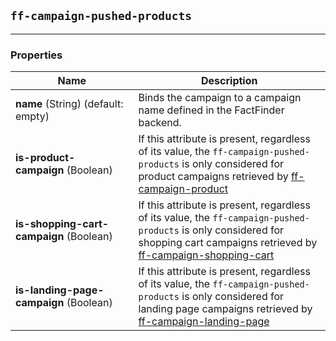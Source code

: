 ## `ff-campaign-pushed-products`
___
### Properties
| Name | Description |
| ---- | ----------- |
| **name**&nbsp;(String) (default: empty) | Binds the campaign to a campaign name defined in the FactFinder backend. |
| **is-product-campaign**&nbsp;(Boolean) | If this attribute is present, regardless of its value, the `ff-campaign-pushed-products` is only considered for product campaigns retrieved by [ff-campaign-product](/api/4.x/ff-campaign-product) |
| **is-shopping-cart-campaign**&nbsp;(Boolean) | If this attribute is present, regardless of its value, the `ff-campaign-pushed-products` is only considered for shopping cart campaigns retrieved by [ff-campaign-shopping-cart](/api/4.x/ff-campaign-shopping-cart) |
| **is-landing-page-campaign**&nbsp;(Boolean) | If this attribute is present, regardless of its value, the `ff-campaign-pushed-products` is only considered for landing page campaigns retrieved by [ff-campaign-landing-page](/api/4.x/ff-campaign-landing-page) |
